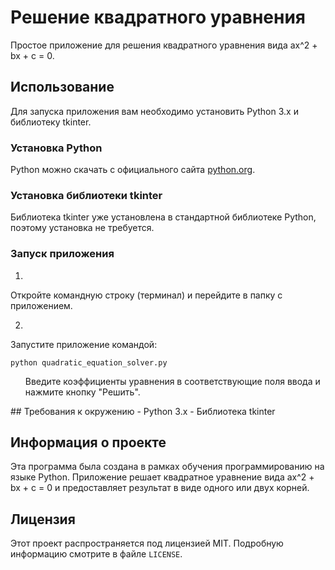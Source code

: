 # Решение квадратного уравнения
Простое приложение для решения квадратного уравнения вида ax^2 + bx + c = 0.
## Использование
Для запуска приложения вам необходимо установить Python 3.x и библиотеку tkinter.
### Установка Python
Python можно скачать с официального сайта <a href="https://www.python.org/downloads/" target="_new">python.org</a>.
### Установка библиотеки tkinter
Библиотека tkinter уже установлена в стандартной библиотеке Python, поэтому установка не требуется.
### Запуск приложения
1. 
Откройте командную строку (терминал) и перейдите в папку с приложением.

2. 
Запустите приложение командой:



```
python quadratic_equation_solver.py

```
<ol start="3">Введите коэффициенты уравнения в соответствующие поля ввода и нажмите кнопку "Решить".</li></ol>## Требования к окружению
- Python 3.x
- Библиотека tkinter

## Информация о проекте
Эта программа была создана в рамках обучения программированию на языке Python. Приложение решает квадратное уравнение вида ax^2 + bx + c = 0 и предоставляет результат в виде одного или двух корней.
## Лицензия
Этот проект распространяется под лицензией MIT. Подробную информацию смотрите в файле `LICENSE`.

